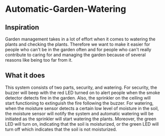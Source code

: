 # Automatic-Garden-Watering
## Inspiration
Garden management takes in a lot of effort when it comes to watering the plants and checking the plants. Therefore we want to make it easier for people who can't be in the garden often and for people who can't really contribute to caring for and managing the garden because of several reasons like being too far from it.

## What it does
This system consists of two parts, security, and watering. For security, the buzzer will beep with the red LED turned on to alert people when the smoke detector detects fire in the garden. Also, the sprinkler on the ceiling will start functioning to extinguish the fire following the buzzer. For watering, when the moisture sensor detects a certain low level of moisture in the soil, the moisture sensor will notify the system and automatic watering will be initiated as the sprinkler will start watering the plants. Moreover, the green LED will turn on, indicating that the soil is moisturized, or the green LED will turn off which indicates that the soil is not moisturized.
